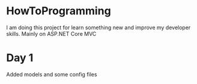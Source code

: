 # HowToProgramming

I am doing this project for learn something new and improve my developer skills. Mainly on ASP.NET Core MVC


# Day 1

Added models and some config files

